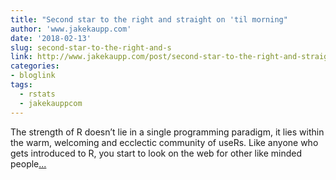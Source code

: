 ```yaml
---
title: "Second star to the right and straight on 'til morning"
author: 'www.jakekaupp.com'
date: '2018-02-13'
slug: second-star-to-the-right-and-s
link: http://www.jakekaupp.com/post/second-star-to-the-right-and-straight-on-til-morning/
categories:
- bloglink
tags:
  - rstats
  - jakekauppcom
---
```


The strength of R doesn’t lie in a single programming paradigm, it lies within the warm, welcoming and ecclectic community of useRs. Like anyone who gets introduced to R, you start to look on the web for other like minded people[... <i class="fas fa-external-link-alt"></i>](http://www.jakekaupp.com/post/second-star-to-the-right-and-straight-on-til-morning/)

